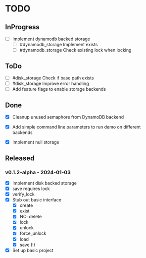 # TODO

## InProgress

- [ ] Implement dynamodb backed storage
	- [ ] #dynamodb_storage Implement exists
	- [ ] #dynamodb_storage Check existing lock when locking

## ToDo
- [ ] #disk_storage Check if base path exists
- [ ] #disk_storage Improve error handling
- [ ] Add feature flags to enable storage backends

## Done
- [x] Cleanup unused semaphore from DynamoDB backend

- [x] Add simple command line parameters to run demo on different backends
- [x] Implement null storage

## Released

### v0.1.2-alpha - 2024-01-03
- [x] Implement disk backed storage
- [x] save requires lock
- [x] verify_lock
- [x] Stub out basic interface
	- [x] create
	- [x] exist
	- [x] NO: delete
	- [x] lock
	- [x] unlock
	- [x] force_unlock
	- [x] load
	- [x] save (!)
- [x] Set up basic project
